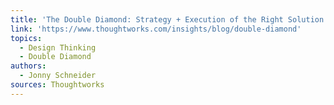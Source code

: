 ```yaml
---
title: 'The Double Diamond: Strategy + Execution of the Right Solution'
link: 'https://www.thoughtworks.com/insights/blog/double-diamond'
topics:
  - Design Thinking
  - Double Diamond
authors:
  - Jonny Schneider
sources: Thoughtworks
---
```



